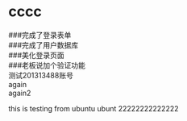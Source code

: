 # cccc  
###完成了登录表单  
###完成了用户数据库  
###美化登录页面  
###老板说加个验证功能  
测试201313488账号  
again  
again2  

this is testing from ubuntu
ubunt 22222222222222